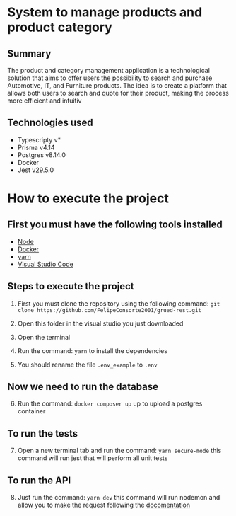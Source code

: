 # System to manage products and product category

## Summary

<p>The product and category management application is a technological solution that aims to offer users the possibility to search and purchase Automotive, IT, and Furniture products. The idea is to create a platform that allows both users to search and quote for their product, making the process more efficient and intuitiv</p>


## Technologies used 

* Typescripty v*
* Prisma v4.14
* Postgres v8.14.0
* Docker
* Jest v29.5.0

# How to execute the project

## First you must have the following tools installed 
*  <a href="https://nodejs.org/en/download">Node</a> 
*  <a href="https://www.docker.com/products/docker-desktop">Docker</a> 
*  <a href="https://classic.yarnpkg.com/lang/en/docs/install/#windows-stable">yarn</a> 
*  <a href="https://code.visualstudio.com/download">Visual Studio Code</a> 

## Steps to execute the project 

1.  First you must clone the repository using the following command:
  `git clone https://github.com/FelipeConsorte2001/grued-rest.git`

2. Open this folder in the visual studio you just downloaded

3.  Open the terminal

4.  Run the command: `yarn` to install the dependencies

5. You should rename the file `.env_example` to `.env` 

## Now we need to run the database 

6. Run the command: `docker composer up` up to upload a postgres container

## To run the tests 

7. Open a new terminal tab and run the command: `yarn secure-mode` this command will run jest that will perform all unit tests 

## To run the API 

8. Just run the command: `yarn dev` this command will run nodemon and allow you to make the request following the <a href="https://felipe.stoplight.io/docs/grud-gen/rxpa9m6mqpji8-product-control-system">docomentation</a> 
